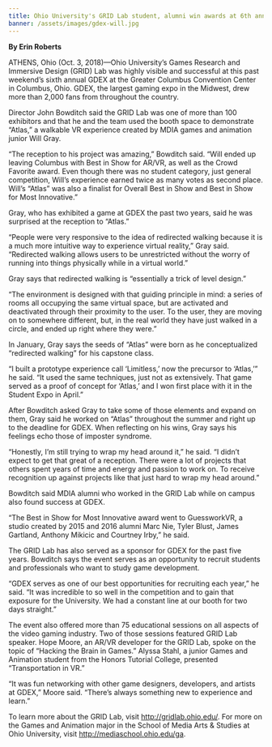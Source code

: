 ```yaml
---
title: Ohio University's GRID Lab student, alumni win awards at 6th annual GDEX gaming expo
banner: /assets/images/gdex-will.jpg
---
```


**By Erin Roberts**

ATHENS, Ohio (Oct. 3, 2018)—Ohio University’s Games Research and Immersive Design (GRID) Lab was highly visible and successful at this past weekend’s sixth annual GDEX at the Greater Columbus Convention Center in Columbus, Ohio. GDEX, the largest gaming expo in the Midwest, drew more than 2,000 fans from throughout the country.

Director John Bowditch said the GRID Lab was one of more than 100 exhibitors and that he and the team used the booth space to demonstrate “Atlas,” a walkable VR experience created by MDIA games and animation junior Will Gray.  

“The reception to his project was amazing,” Bowditch said. “Will ended up leaving Columbus with Best in Show for AR/VR, as well as the Crowd Favorite award. Even though there was no student category, just general competition, Will’s experience earned twice as many votes as second place. Will’s “Atlas” was also a finalist for Overall Best in Show and Best in Show for Most Innovative.”

Gray, who has exhibited a game at GDEX the past two years, said he was surprised at the reception to “Atlas.”

“People were very responsive to the idea of redirected walking because it is a much more intuitive way to experience virtual reality,” Gray said. “Redirected walking allows users to be unrestricted without the worry of running into things physically while in a virtual world.”

Gray says that redirected walking is “essentially a trick of level design.”

“The environment is designed with that guiding principle in mind: a series of rooms all occupying the same virtual space, but are activated and deactivated through their proximity to the user. To the user, they are moving on to somewhere different, but, in the real world they have just walked in a circle, and ended up right where they were.”

In January, Gray says the seeds of “Atlas” were born as he conceptualized “redirected walking” for his capstone class.

“I built a prototype experience call ‘Limitless,’ now the precursor to ‘Atlas,’” he said. “It used the same techniques, just not as extensively. That game served as a proof of concept for ‘Atlas,’ and I won first place with it in the Student Expo in April.”
 
After Bowditch asked Gray to take some of those elements and expand on them, Gray said he worked on “Atlas” throughout the summer and right up to the deadline for GDEX. When reflecting on his wins, Gray says his feelings echo those of imposter syndrome.

“Honestly, I’m still trying to wrap my head around it,” he said. “I didn’t expect to get that great of a reception. There were a lot of projects that others spent years of time and energy and passion to work on. To receive recognition up against projects like that just hard to wrap my head around.”

Bowditch said MDIA alumni who worked in the GRID Lab while on campus also found success at GDEX.

“The Best in Show for Most Innovative award went to GuessworkVR, a studio created by 2015 and 2016 alumni Marc Nie, Tyler Blust, James Gartland, Anthony Mikicic and Courtney Irby,” he said.

The GRID Lab has also served as a sponsor for GDEX for the past five years. Bowditch says the event serves as an opportunity to recruit students and professionals who want to study game development.

“GDEX serves as one of our best opportunities for recruiting each year,” he said. “It was incredible to so well in the competition and to gain that exposure for the University. We had a constant line at our booth for two days straight.”

The event also offered more than 75 educational sessions on all aspects of the video gaming industry. Two of those sessions featured GRID Lab speaker. Hope Moore, an AR/VR developer for the GRID Lab, spoke on the topic of “Hacking the Brain in Games.” Alyssa Stahl, a junior Games and Animation student from the Honors Tutorial College, presented “Transportation in VR.”

“It was fun networking with other game designers, developers, and artists at GDEX,” Moore said. “There’s always something new to experience and learn.”

To learn more about the GRID Lab, visit http://gridlab.ohio.edu/. For more on the Games and Animation major in the School of Media Arts & Studies at Ohio University, visit http://mediaschool.ohio.edu/ga.
